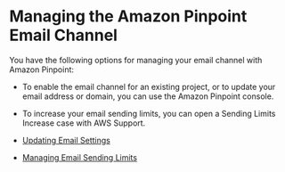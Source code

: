 # Managing the Amazon Pinpoint Email Channel<a name="channels-email-manage"></a>

You have the following options for managing your email channel with Amazon Pinpoint:

+ To enable the email channel for an existing project, or to update your email address or domain, you can use the Amazon Pinpoint console\. 

+ To increase your email sending limits, you can open a Sending Limits Increase case with AWS Support\.


+ [Updating Email Settings](channels-email-manage-update.md)
+ [Managing Email Sending Limits](channels-email-manage-limits.md)
